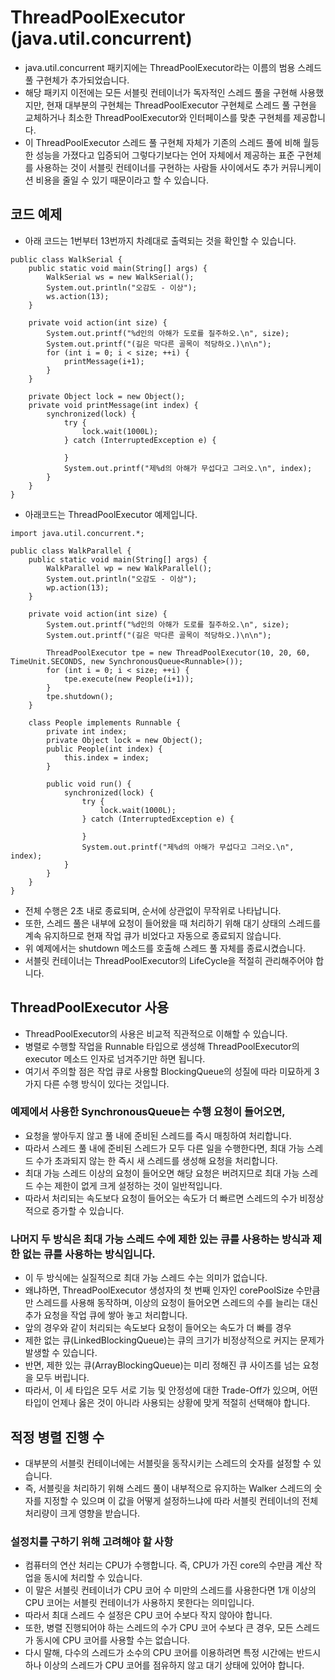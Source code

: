 # ThreadPoolExecutor (java.util.concurrent)
* java.util.concurrent 패키지에는 ThreadPoolExecutor라는 이름의 범용 스레드 풀 구현체가 추가되었습니다.
* 해당 패키지 이전에는 모든 서블릿 컨테이너가 독자적인 스레드 풀을 구현해 사용했지만, 현재 대부분의 구현체는
ThreadPoolExecutor 구현체로 스레드 풀 구현을 교체하거나 최소한 ThreadPoolExecutor와 인터페이스를 맞춘 구현체를 제공합니다.
* 이 ThreadPoolExecutor 스레드 풀 구현체 자체가 기존의 스레드 풀에 비해 월등한 성능을 가졌다고 입증되어 그렇다기보다는
언어 자체에서 제공하는 표준 구현체를 사용하는 것이 서블릿 컨테이너를 구현하는 사람들 사이에서도
추가 커뮤니케이션 비용을 줄일 수 있기 때문이라고 할 수 있습니다.

## 코드 예제
* 아래 코드는 1번부터 13번까지 차례대로 출력되는 것을 확인할 수 있습니다.
```
public class WalkSerial {
    public static void main(String[] args) {
        WalkSerial ws = new WalkSerial();
        System.out.println("오감도 - 이상");
        ws.action(13);
    }
    
    private void action(int size) {
        System.out.printf("%d인의 아해가 도로를 질주하오.\n", size);
        System.out.printf("(길은 막다른 골목이 적당하오.)\n\n");
        for (int i = 0; i < size; ++i) {
            printMessage(i+1);
        }
    }
    
    private Object lock = new Object();
    private void printMessage(int index) {
        synchronized(lock) {
            try {
                lock.wait(1000L);
            } catch (InterruptedException e) {
                
            }
            System.out.printf("제%d의 아해가 무섭다고 그러오.\n", index);
        }
    }
}
```

* 아래코드는 ThreadPoolExecutor 예제입니다.
```
import java.util.concurrent.*;

public class WalkParallel {
    public static void main(String[] args) {
        WalkParallel wp = new WalkParallel();
        System.out.println("오감도 - 이상");
        wp.action(13);
    }
    
    private void action(int size) {
        System.out.printf("%d인의 아해가 도로를 질주하오.\n", size);
        System.out.printf("(길은 막다른 골목이 적당하오.)\n\n");
        
        ThreadPoolExecutor tpe = new ThreadPoolExecutor(10, 20, 60, TimeUnit.SECONDS, new SynchronousQueue<Runnable>());
        for (int i = 0; i < size; ++i) {
            tpe.execute(new People(i+1));
        }
        tpe.shutdown();
    }
    
    class People implements Runnable {
        private int index;
        private Object lock = new Object();
        public People(int index) {
            this.index = index;
        }
        
        public void run() {
            synchronized(lock) {
                try {
                    lock.wait(1000L);
                } catch (InterruptedException e) {
                
                }
                System.out.printf("제%d의 아해가 무섭다고 그러오.\n", index);
            }
        }
    }
}
```
* 전체 수행은 2초 내로 종료되며, 순서에 상관없이 무작위로 나타납니다.
* 또한, 스레드 풀은 내부에 요청이 들어왔을 때 처리하기 위해 대기 상태의 스레드를 계속 유지하므로 현재 작업 큐가 비었다고 자동으로 종료되지 않습니다.
* 위 예제에서는 shutdown 메소드를 호출해 스레드 풀 자체를 종료시켰습니다.
* 서블릿 컨테이너는 ThreadPoolExecutor의 LifeCycle을 적절히 관리해주어야 합니다.

## ThreadPoolExecutor 사용
* ThreadPoolExecutor의 사용은 비교적 직관적으로 이해할 수 있습니다.
* 병렬로 수행할 작업을 Runnable 타입으로 생성해 ThreadPoolExecutor의 executor 메소드 인자로 넘겨주기만 하면 됩니다.
* 여기서 주의할 점은 작업 큐로 사용할 BlockingQueue의 성질에 따라 미묘하게 3가지 다른 수행 방식이 있다는 것입니다.

### 예제에서 사용한 SynchronousQueue는 수행 요청이 들어오면, 
* 요청을 쌓아두지 않고 풀 내에 준비된 스레드를 즉시 매칭하여 처리합니다.
* 따라서 스레드 풀 내에 준비된 스레드가 모두 다른 일을 수행한다면, 최대 가능 스레드 수가 초과되지 않는 한 즉시 새 스레드를 생성해 요청을 처리합니다.
* 최대 가능 스레드 이상의 요청이 들어오면 해당 요청은 버려지므로 최대 가능 스레드 수는 제한이 없게 크게 설정하는 것이 일반적입니다.
* 따라서 처리되는 속도보다 요청이 들어오는 속도가 더 빠르면 스레드의 수가 비정상적으로 증가할 수 있습니다.

### 나머지 두 방식은 최대 가능 스레드 수에 제한 있는 큐를 사용하는 방식과 제한 없는 큐를 사용하는 방식입니다.
* 이 두 방식에는 실질적으로 최대 가능 스레드 수는 의미가 없습니다.
* 왜냐하면, ThreadPoolExecutor 생성자의 첫 번째 인자인 corePoolSize 수만큼만 스레드를 사용해 동작하며, 
이상의 요청이 들어오면 스레드의 수를 늘리는 대신 추가 요청을 작업 큐에 쌓아 놓고 처리합니다.
* 앞의 경우와 같이 처리되는 속도보다 요청이 들어오는 속도가 더 빠를 경우
* 제한 없는 큐(LinkedBlockingQueue)는 큐의 크기가 비정상적으로 커지는 문제가 발생할 수 있습니다.
* 반면, 제한 있는 큐(ArrayBlockingQueue)는 미리 정해진 큐 사이즈를 넘는 요청을 모두 버립니다. 
* 따라서, 이 세 타입은 모두 서로 기능 및 안정성에 대한 Trade-Off가 있으며, 어떤 타입이 언제나 옳은 것이 아니라 사용되는 상황에 맞게 적절히 선택해야 합니다.

## 적정 병렬 진행 수
* 대부분의 서블릿 컨테이너에는 서블릿을 동작시키는 스레드의 숫자를 설정할 수 있습니다.
* 즉, 서블릿을 처리하기 위해 스레드 풀이 내부적으로 유지하는 Walker 스레드의 숫자를 지정할 수 있으며
이 값을 어떻게 설정하느냐에 따라 서블릿 컨테이너의 전체 처리량이 크게 영향을 받습니다.

### 설정치를 구하기 위해 고려해야 할 사항
* 컴퓨터의 연산 처리는 CPU가 수행합니다. 즉, CPU가 가진 core의 수만큼 계산 작업을 동시에 처리할 수 있습니다.
* 이 말은 서블릿 컨테이너가 CPU 코어 수 미만의 스레드를 사용한다면 1개 이상의 CPU 코어는 서블릿 컨테이너가 사용하지 못한다는 의미입니다.
* 따라서 최대 스레드 수 설정은 CPU 코어 수보다 작지 않아야 합니다.
* 또한, 병렬 진행되어야 하는 스레드의 수가 CPU 코어 수보다 큰 경우, 모든 스레드가 동시에 CPU 코어를 사용할 수는 없습니다.
* 다시 말해, 다수의 스레드가 소수의 CPU 코어를 이용하려면 특정 시간에는 반드시 하나 이상의 스레드가 CPU 코어를 점유하지 않고 대기 상태에 있어야 합니다.
